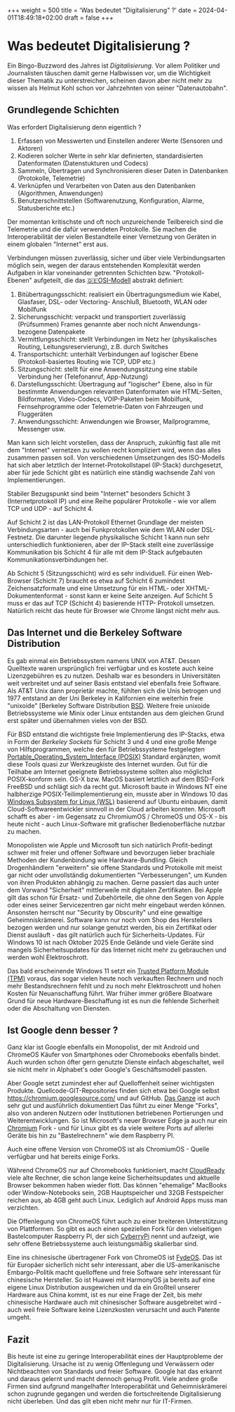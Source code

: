 +++
weight = 500
title = 'Was bedeutet "Digitalisierung" ?'
date = 2024-04-01T18:49:18+02:00
draft = false
+++
# Was bedeutet Digitalisierung ?

Ein Bingo-Buzzword des Jahres ist *Digitalisierung*. Vor allem Politiker
und Journalisten täuschen damit gerne Halbwissen vor, um die Wichtigkeit
dieser Thematik zu unterstreichen, scheinen davon aber nicht mehr zu
wissen als Helmut Kohl schon vor Jahrzehnten von seiner "Datenautobahn".

## Grundlegende Schichten

Was erfordert Digitalisierung denn eigentlich ?

1.  Erfassen von Messwerten und Einstellen anderer Werte (Sensoren und
    Aktoren)
2.  Kodieren solcher Werte in sehr klar definierten, standardisierten
    Datenformaten (Datenstukturen und Codecs)
3.  Sammeln, Übertragen und Synchronisieren dieser Daten in Datenbanken
    (Protokolle, Telemetrie)
4.  Verknüpfen und Verarbeiten von Daten aus den Datenbanken
    (Algorithmen, Anwendungen)
5.  Benutzerschnittstellen (Softwarenutzung, Konfiguration, Alarme,
    Statusberichte etc.)

Der momentan kritischste und oft noch unzureichende Teilbereich sind die
Telemetrie und die dafür verwendeten Protokolle. Sie machen die
Interoperabilität der vielen Bestandteile einer Vernetzung von Geräten
in einem globalen "Internet" erst aus.

Verbindungen müssen zuverlässig, sicher und über viele Verbindungsarten
möglich sein, wegen der daraus entstehenden Komplexität werden Aufgaben
in klar voneinander getrennten Schichten bzw. "Protokoll-Ebenen"
aufgeteilt, die das
[:de:OSI-Modell](https://en.wikipedia.org/wiki/:de:OSI-Modell) abstrakt
definiert:

1.  Bitübertragungsschicht: realisiert ein Übertragungsmedium wie Kabel,
    Glasfaser, DSL- oder Vectoring- Anschluß, Bluetooth, WLAN oder
    Mobilfunk
2.  Sicherungsschicht: verpackt und transportiert zuverlässig
    (Prüfsummen) Frames genannte aber noch nicht Anwendungs-bezogene
    Datenpakete
3.  Vermittlungsschicht: stellt Verbindungen im Netz her (physikalisches
    Routing, Leitungsreservierung), z.B. durch Switches
4.  Transportschicht: unterhält Verbindungen auf logischer Ebene
    (Protokoll-basiertes Routing wie TCP, UDP etc.)
5.  Sitzungschicht: stellt für eine Anwendungssitzung eine stabile
    Verbindung her (Telefonanruf, App-Nutzung)
6.  Darstellungsschicht: Übertragung auf "logischer" Ebene, also in für
    bestimmte Anwendungen relevanten Datenformaten wie HTML-Seiten,
    Bildformaten, Video-Codecs, VOIP-Paketen beim Mobilfunk,
    Fernsehprogramme oder Telemetrie-Daten von Fahrzeugen und Fluggeräten
7.  Anwendungsschicht: Anwendungen wie Browser, Mailprogramme, Messenger
    usw.

Man kann sich leicht vorstellen, dass der Anspruch, zukünftig fast alle
mit dem "Internet" vernetzen zu wollen recht kompliziert wird, wenn das
alles zusammen passen soll. Von verschiedenen Umsetzungen des
ISO-Modells hat sich aber letztlich der Internet-Protokollstapel
(IP-Stack) durchgesetzt, aber für jede Schicht gibt es natürlich eine
ständig wachsende Zahl von Implementierungen.

Stabiler Bezugspunkt sind beim "Internet" besonders Schicht 3
(Internetprotokoll IP) und eine Reihe populärer Protokolle - wie vor
allem TCP und UDP - auf Schicht 4.

Auf Schicht 2 ist das LAN-Protokoll Ethernet Grundlage der meisten
Verbindungsarten - auch bei Funkprotokollen wie dem WLAN oder
DSL-Festnetz. Die darunter liegende physikalische Schicht 1 kann nun
sehr unterschiedlich funktionieren, aber der IP-Stack stellt eine
zuverlässige Kommunikation bis Schicht 4 für alle mit dem IP-Stack
aufgebauten Kommunikationsverbindungen her.

Ab Schicht 5 (Sitzungsschicht) wird es sehr individuell. Für einen
Web-Browser (Schicht 7) braucht es etwa auf Schicht 6 zumindest
Zeichensatzformate und eine Umsetzung für ein HTML- oder XHTML-
Dokumentenformat - sonst kann er keine Seite anzeigen. Auf Schicht 5
muss er das auf TCP (Schicht 4) basierende HTTP- Protokoll umsetzen.
Natürlich reicht das heute für Browser wie Chrome längst nicht mehr aus.

## Das Internet und die Berkeley Software Distribution

Es gab einmal ein Betriebssystem namens UNIX von AT&T. Dessen Quelltexte
waren ursprünglich frei verfügbar und es kostete auch keine
Lizenzgebühren es zu nutzen. Deshalb war es besonders in Universitäten
weit verbreitet und auf seiner Basis entstand viel ebenfalls freie
Software. Als AT&T Unix dann proprietär machte, fühlten sich die Unis
betrogen und 1977 entstand an der Uni Berkeley in Kalifornien eine
weiterhin freie "unixoide" [Berkeley Software Distribution [BSD](https://en.wikipedia.org/wiki/Berkeley_Software_Distribution).
Weitere freie unixoide Betriebssysteme wie Minix oder Linux entstanden
aus dem gleichen Grund erst später und übernahmen vieles von der BSD.

Für BSD entstand die wichtigste freie Implementierung des IP-Stacks,
etwa in Form der *Berkeley Sockets* für Schicht 3 und 4 und eine große
Menge von Hilfsprogrammen, welche den für Betriebssysteme festgelegten
[Portable_Operating_System_Interface
(POSIX)](https://en.wikipedia.org/wiki/:de:Portable_Operating_System_Interface)
Standard ergänzten, womit diese Tools quasi zur Werkzeugkiste des
Internet wurden. Gut für die Teilhabe am Internet geeignete
Betriebssysteme sollten also möglichst POSIX-konform sein. OS-X bzw.
MacOS basiert letztlich auf dem BSD-Fork FreeBSD und schlägt sich da
recht gut. Microsoft baute in Windows NT eine halbherzige
POSIX-Teilimplementierung ein, musste aber in Windows 10 das [Windows
Subsystem for Linux
(WSL)](https://en.wikipedia.org/wiki/:de:Windows-Subsystem_für_Linux)
basierend auf Ubuntu einbauen, damit Cloud-Softwareentwickler sinnvoll
in der Cloud arbeiten konnten. Microsoft schafft es aber - im Gegensatz
zu ChromiumOS / ChromeOS und OS-X - bis heute nicht - auch
Linux-Software mit grafischer Bedienoberfläche nutzbar zu machen.

Monopolisten wie Apple und Microsoft tun sich natürlich Profit-bedingt
schwer mit freier und offener Software und bevorzugen lieber brachiale
Methoden der Kundenbindung wie Hardware-Bundling. Gleich Drogenhändlern
"erweitern" sie offene Standards und Protokolle mit meist gar nicht oder
unvollständig dokumentierten "Verbesserungen", um Kunden von ihren
Produkten abhängig zu machen. Gerne passiert das auch unter dem Vorwand
"Sicherheit" mittlerweile mit digitalen Zertifikaten. Bei Apple gilt das
schon für Ersatz- und Zubehörteile, die ohne den Segen von Apple oder
eines seiner Servicezentren gar nicht mehr eingebaut werden können.
Ansonsten herrscht nur "Security by Obscurity" und eine gewaltige
Geheimniskrämerei. Software kann nur noch vom Shop des Herstellers
bezogen werden und nur solange genutzt werden, bis ein Zertifikat oder
Dienst ausläuft - das gilt natürlich auch für Sicherheits-Updates. Für
Windows 10 ist nach Oktober 2025 Ende Gelände und viele Geräte sind
mangels Sicherheitsupdates für das Internet nicht mehr zu gebrauchen und
werden wohl Elektroschrott.

Das bald erscheinende Windows 11 setzt ein [Trusted Platform Module
(TPM)](https://en.wikipedia.org/wiki/:de:Trusted_Platform_Module)
voraus, das sogar vielen heute noch verkauften Rechnern und noch mehr
Bestandsrechnern fehlt und zu noch mehr Elektroschrott und hohen Kosten
für Neuanschaffung führt. War früher immer größere Bloatware Grund für
neue Hardware-Beschaffung ist es nun die fehlende Sicherheit oder die
Abschaltung von Diensten.

## Ist Google denn besser ?

Ganz klar ist Google ebenfalls ein Monopolist, der mit Android und
ChromeOS Käufer von Smartphones oder Chromebooks ebenfalls bindet. Auch
wurden schon öfter gern genutzte Dienste einfach abgeschaltet, weil sie
nicht mehr in Alphabet's oder Google's Geschäftsmodell passten.

Aber Google setzt zumindest eher auf Quelloffenheit seiner wichtigsten
Produkte. Quellcode-GIT-Repositories finden sich etwa bei Google selbst
<https://chromium.googlesource.com/> und auf GitHub. [Das
Ganze](https://www.chromium.org/chromium-os) ist auch sehr gut und
ausführlich dokumentiert Das führt zu einer Menge "Forks", also von
anderen Nutzern oder Institutionen betriebenen Portierungen und
Weiterentwicklungen. So ist Microsoft's neuer Browser Edge ja auch nur
ein [Chromium](https://github.com/chromium) Fork - und für Linux gibt es
da viele weitere Ports auf allerlei Geräte bis hin zu "Bastelrechnern"
wie dem Raspberry PI.

Auch eine offene Version von ChromeOS ist als ChromiumOS - Quelle
verfügbar und hat bereits einige Forks.

Während ChromeOS nur auf Chromebooks funktioniert, macht
[CloudReady](https://www.computerbase.de/2020-12/google-neverware-cloudready-chrome-os-fork/)
viele alte Rechner, die schon lange keine Sicherheitsupdates und
aktuelle Browser bekommen haben wieder flott. Das können "ehemalige"
MacBooks oder Window-Notebooks sein, 2GB Hauptspeicher und 32GB
Festspeicher reichen aus, ab 4GB geht auch Linux. Lediglich auf Android
Apps muss man verzichten.

Die Offenlegung von ChromeOS führt auch zu einer breiteren Unterstützung
von Plattformen. So gibt es auch einen speziellen Fork für den
vielseitigen Bastelcomputer Raspberry PI, der sich
[CyberryPi](https://www.cyberrypi.de/blogs/raspberry-pi-blog/erste-schritte-mit-chromium-os-auf-raspberry-pi)
nennt und aufzeigt, wie sehr offene Betriebssysteme auch leistungsmäßig
skalierbar sind.

Eine ins chinesische übertragener Fork von ChromeOS ist
[FydeOS](https://fydeos.io/download). Das ist für Europäer sicherlich
nicht sehr interessant, aber die US-amerikanische Embargo-Politik macht
quelloffene und freie Software sehr interessant für chinesische
Hersteller. So ist Huawei mit HarmonyOS ja bereits auf eine eigene Linux
Distribution ausgewichen und da ein Großteil unserer Hardware aus China
kommt, ist es nur eine Frage der Zeit, bis mehr chinesische Hardware
auch mit chinesischer Software ausgebreitet wird - auch weil freie
Software keine Lizenzkosten verursacht und auch Patente umgeht.

## Fazit

Bis heute ist eine zu geringe Interoperabilität eines der Hauptprobleme
der Digitalisierung. Ursache ist zu wenig Offenlegung und Verwässern
oder Nichtbeachten von Standards und freier Software. Google hat das
erkannt und daraus gelernt und macht dennoch genug Profit. Viele andere
große Firmen sind aufgrund mangelhafter Interoperabilität und
Geheimniskrämerei schon zugrunde gegangen und werden die fortschreitende
Digitalisierung nicht überleben. Und das gilt eben nicht mehr nur für
IT-Firmen.

